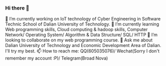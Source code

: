 ### Hi there 👋
🔭 I’m currently working on IoT technology of Cyber Engineering in Software Technic School of Dalian University of Technology.
🌱 I’m currently learning Web programming skills, Cloud computing & hadoop skills, Computer Network/ Operating System/ Algorithm & Data Structure/ SQL/ HTTP
👯 I’m looking to collaborate on my web programming course.
💬 Ask me about Dalian University of Technology and Economic Development Area of Dalian. I'll try my best.
📫 How to reach me: QQ(605035076)/ Wechat(Sorry I don't remember my account :P)/ Telegram(Broad Nova)

<!--
**hgjs1342342313/hgjs1342342313** is a ✨ _special_ ✨ repository because its `README.md` (this file) appears on your GitHub profile.

Here are some ideas to get you started:

- 🔭 I’m currently working on ...
- 🌱 I’m currently learning ...
- 👯 I’m looking to collaborate on ...
- 🤔 I’m looking for help with ...
- 💬 Ask me about ...
- 📫 How to reach me: ...
- 😄 Pronouns: ...
- ⚡ Fun fact: ...
-->
